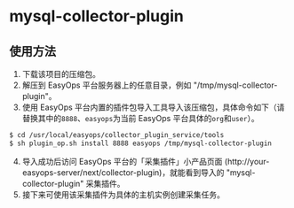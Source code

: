 # mysql-collector-plugin

## 使用方法

1. 下载该项目的压缩包。
2. 解压到 EasyOps 平台服务器上的任意目录，例如 "/tmp/mysql-collector-plugin"。
3. 使用 EasyOps 平台内置的插件包导入工具导入该压缩包，具体命令如下（请替换其中的`8888`、`easyops`为当前 EasyOps 平台具体的`org`和`user`）。

```sh
$ cd /usr/local/easyops/collector_plugin_service/tools
$ sh plugin_op.sh install 8888 easyops /tmp/mysql-collector-plugin
```

4. 导入成功后访问 EasyOps 平台的「采集插件」小产品页面 (http://your-easyops-server/next/collector-plugin)，就能看到导入的 "mysql-collector-plugin" 采集插件。
5. 接下来可使用该采集插件为具体的主机实例创建采集任务。
